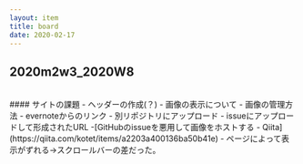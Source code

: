 ```yaml
---
layout: item
title: board
date: 2020-02-17
---
```

## 2020m2w3_2020W8
<br>
#### サイトの課題
- ヘッダーの作成(？)
- 画像の表示について
- 画像の管理方法
  - evernoteからのリンク
  - 別リポジトリにアップロード
  - issueにアップロードして形成されたURL
    -[GitHubのissueを悪用して画像をホストする - Qiita](https://qiita.com/kotet/items/a2203a400136ba50b41e)
- ページによって表示がずれる→スクロールバーの差だった。 
